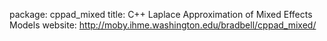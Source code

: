 package: cppad_mixed
title: C++ Laplace Approximation of Mixed Effects Models
website: http://moby.ihme.washington.edu/bradbell/cppad_mixed/

